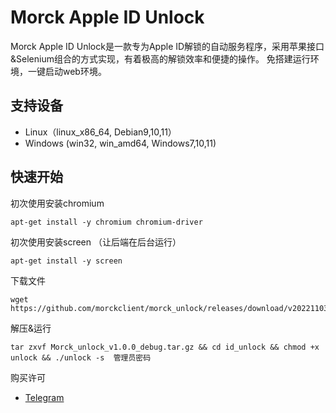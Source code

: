 # Morck Apple ID Unlock

Morck Apple ID Unlock是一款专为Apple ID解锁的自动服务程序，采用苹果接口&Selenium组合的方式实现，有着极高的解锁效率和便捷的操作。
免搭建运行环境，一键启动web环境。

## 支持设备

 * Linux（linux_x86_64, Debian9,10,11）
 * Windows (win32, win_amd64, Windows7,10,11)
 
## 快速开始

初次使用安装chromium

    apt-get install -y chromium chromium-driver
    
初次使用安装screen （让后端在后台运行）

    apt-get install -y screen
    
下载文件

    wget https://github.com/morckclient/morck_unlock/releases/download/v20221103/Morck_unlock_v1.0.0_debug.tar.gz
    
解压&运行

    tar zxvf Morck_unlock_v1.0.0_debug.tar.gz && cd id_unlock && chmod +x unlock && ./unlock -s  管理员密码
    
购买许可

 * [Telegram](https://t.me/morck_hh)
